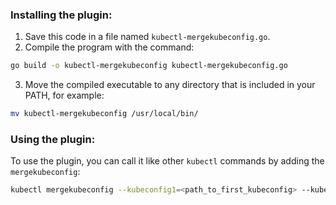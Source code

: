 ### Installing the plugin:

1. Save this code in a file named `kubectl-mergekubeconfig.go`.
2. Compile the program with the command:

```sh
go build -o kubectl-mergekubeconfig kubectl-mergekubeconfig.go
```

3. Move the compiled executable to any directory that is included in your PATH, for example:

```sh
mv kubectl-mergekubeconfig /usr/local/bin/
```

### Using the plugin:

To use the plugin, you can call it like other `kubectl` commands by adding the `mergekubeconfig`:

```sh
kubectl mergekubeconfig --kubeconfig1=<path_to_first_kubeconfig> --kubeconfig2=<path_to_second_kubeconfig> --output=<path_to_merged_kubeconfig>
```

